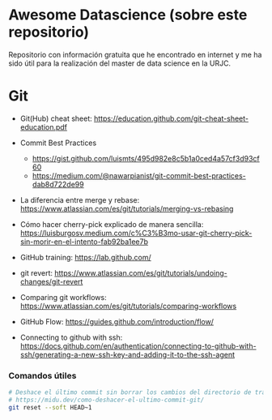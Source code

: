 # Awesome Datascience (sobre este repositorio)

Repositorio con información gratuita que he encontrado en internet y me ha sido útil para la realización del master de data science en la URJC.

# Git

- Git(Hub) cheat sheet: https://education.github.com/git-cheat-sheet-education.pdf
- Commit Best Practices
    - https://gist.github.com/luismts/495d982e8c5b1a0ced4a57cf3d93cf60
    - https://medium.com/@nawarpianist/git-commit-best-practices-dab8d722de99

- La diferencia entre merge y rebase: https://www.atlassian.com/es/git/tutorials/merging-vs-rebasing
- Cómo hacer cherry-pick explicado de manera sencilla: https://luisburgosv.medium.com/c%C3%B3mo-usar-git-cherry-pick-sin-morir-en-el-intento-fab92ba1ee7b
- GitHub training: https://lab.github.com/
- git revert: https://www.atlassian.com/es/git/tutorials/undoing-changes/git-revert

- Comparing git workflows: https://www.atlassian.com/es/git/tutorials/comparing-workflows
- GitHub Flow: https://guides.github.com/introduction/flow/

- Connecting to github with ssh: https://docs.github.com/en/authentication/connecting-to-github-with-ssh/generating-a-new-ssh-key-and-adding-it-to-the-ssh-agent


### Comandos útiles

```sh
# Deshace el último commit sin borrar los cambios del directorio de trabajo
# https://midu.dev/como-deshacer-el-ultimo-commit-git/
git reset --soft HEAD~1
```


